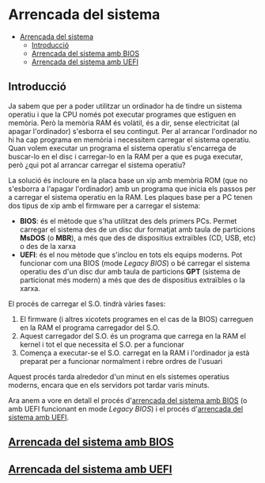 # Arrencada del sistema
- [Arrencada del sistema](#arrencada-del-sistema)
  - [Introducció](#introducció)
  - [Arrencada del sistema amb BIOS](#arrencada-del-sistema-amb-bios)
  - [Arrencada del sistema amb UEFI](#arrencada-del-sistema-amb-uefi)
  
## Introducció
Ja sabem que per a poder utilitzar un ordinador ha de tindre un sistema operatiu i que la CPU només pot executar programes que estiguen en memòria. Però la memòria RAM és volàtil, és a dir, sense electricitat (al apagar l'ordinador) s'esborra el seu contingut. Per al arrancar l'ordinador no hi ha cap programa en memòria i necessitem carregar el sistema operatiu. Quan volem executar un programa el sistema operatiu s'encarrega de buscar-lo en el disc i carregar-lo en la RAM per a que es puga executar, però ¿qui pot al arrancar carregar el sistema operatiu?

La solució és incloure en la placa base un xip amb memòria ROM (que no s'esborra a l'apagar l'ordinador) amb un programa que inicia els passos per a carregar el sistema operatiu en la RAM. Les plaques base per a PC tenen dos tipus de xip amb el firmware per a carregar el sistema:
* **BIOS**: és el mètode que s'ha utilitzat des dels primers PCs. Permet carregar el sistema des de un disc dur formatjat amb taula de particions **MsDOS** (o **MBR**), a més que des de dispositius extraïbles (CD, USB, etc) o des de la xarxa
* **UEFI**: és el nou mètode que s'inclou en tots els equips moderns. Pot funcionar com una BIOS (mode _Legacy BIOS_) o bé carregar el sistema operatiu des d'un disc dur amb taula de particions **GPT** (sistema de particionat més modern) a més que des de dispositius extraïbles o la xarxa.

El procés de carregar el S.O. tindrà vàries fases:
1. El firmware (i altres xicotets programes en el cas de la BIOS) carreguen en la RAM el programa carregador del S.O.
2. Aquest carregador del S.O. és un programa que carrega en la RAM el kernel i tot el que necessita el S.O. per a funcionar
3. Comença a executar-se el S.O. carregat en la RAM i l'ordinador ja està preparat per a funcionar normalment i rebre ordres de l'usuari

Aquest procés tarda alrededor d'un minut en els sistemes operatius moderns, encara que en els servidors pot tardar varis minuts.

Ara anem a vore en detall el procés d'[arrencada del sistema amb BIOS](./bios.md) (o amb UEFI funcionant en mode _Legacy BIOS_) i el procés d'[arrencada del sistema amb UEFI](./uefi.md#arrencada-amb-bios).

## [Arrencada del sistema amb BIOS](./bios.md)

## [Arrencada del sistema amb UEFI](./uefi.md)